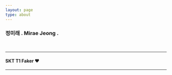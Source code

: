 ```yaml
---
layout: page
type: about
---
```


<h3> 정미래 . Mirae Jeong . </h3>

<br>

<hr>
<div>
	<h4> SKT T1 Faker ❤️ </h4>
	<hr>
</div>